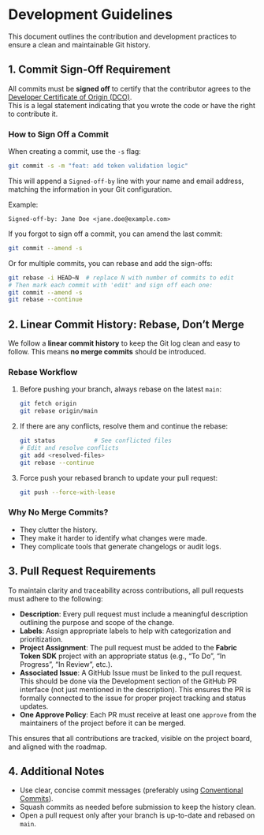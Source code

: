 # Development Guidelines

This document outlines the contribution and development practices to ensure a clean and maintainable Git history.

## 1. Commit Sign-Off Requirement

All commits must be **signed off** to certify that the contributor agrees to the [Developer Certificate of Origin (DCO)](https://developercertificate.org/).  
This is a legal statement indicating that you wrote the code or have the right to contribute it.

### How to Sign Off a Commit

When creating a commit, use the `-s` flag:

```bash
git commit -s -m "feat: add token validation logic"
```

This will append a `Signed-off-by` line with your name and email address, matching the information in your Git configuration.

Example:

```
Signed-off-by: Jane Doe <jane.doe@example.com>
```

If you forgot to sign off a commit, you can amend the last commit:

```bash
git commit --amend -s
```

Or for multiple commits, you can rebase and add the sign-offs:

```bash
git rebase -i HEAD~N  # replace N with number of commits to edit
# Then mark each commit with 'edit' and sign off each one:
git commit --amend -s
git rebase --continue
```

## 2. Linear Commit History: Rebase, Don’t Merge

We follow a **linear commit history** to keep the Git log clean and easy to follow. This means **no merge commits** should be introduced.

### Rebase Workflow

1. Before pushing your branch, always rebase on the latest `main`:

   ```bash
   git fetch origin
   git rebase origin/main
   ```

2. If there are any conflicts, resolve them and continue the rebase:

   ```bash
   git status           # See conflicted files
   # Edit and resolve conflicts
   git add <resolved-files>
   git rebase --continue
   ```

3. Force push your rebased branch to update your pull request:

   ```bash
   git push --force-with-lease
   ```

### Why No Merge Commits?

- They clutter the history.
- They make it harder to identify what changes were made.
- They complicate tools that generate changelogs or audit logs.

## 3. Pull Request Requirements

To maintain clarity and traceability across contributions, all pull requests must adhere to the following:

- **Description**: Every pull request must include a meaningful description outlining the purpose and scope of the change.
- **Labels**: Assign appropriate labels to help with categorization and prioritization.
- **Project Assignment**: The pull request must be added to the **Fabric Token SDK** project with an appropriate status (e.g., “To Do”, “In Progress”, “In Review”, etc.).
- **Associated Issue**: A GitHub Issue must be linked to the pull request. 
  This should be done via the Development section of the GitHub PR interface (not just mentioned in the description). 
  This ensures the PR is formally connected to the issue for proper project tracking and status updates.
- **One Approve Policy**: Each PR must receive at least one `approve` from the maintainers of the project before it can be merged.

This ensures that all contributions are tracked, visible on the project board, and aligned with the roadmap.

## 4. Additional Notes

- Use clear, concise commit messages (preferably using [Conventional Commits](https://www.conventionalcommits.org/en/v1.0.0/)).
- Squash commits as needed before submission to keep the history clean.
- Open a pull request only after your branch is up-to-date and rebased on `main`.
